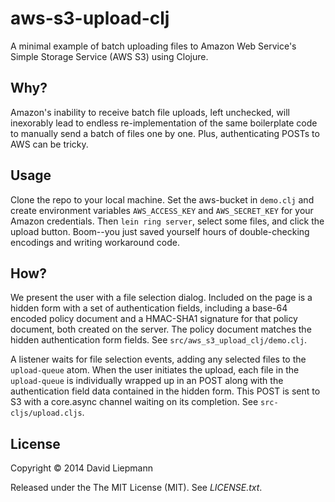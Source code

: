 # aws-s3-upload-clj

A minimal example of batch uploading files to Amazon Web Service's
Simple Storage Service (AWS S3) using Clojure.

## Why?

Amazon's inability to receive batch file uploads, left unchecked, will
inexorably lead to endless re-implementation of the same boilerplate
code to manually send a batch of files one by one. Plus,
authenticating POSTs to AWS can be tricky.

## Usage

Clone the repo to your local machine. Set the aws-bucket in `demo.clj`
and create environment variables `AWS_ACCESS_KEY` and `AWS_SECRET_KEY`
for your Amazon credentials. Then `lein ring server`, select some
files, and click the upload button. Boom--you just saved yourself
hours of double-checking encodings and writing workaround code.

## How?

We present the user with a file selection dialog. Included on the page
is a hidden form with a set of authentication fields, including a
base-64 encoded policy document and a HMAC-SHA1 signature for that
policy document, both created on the server. The policy document
matches the hidden authentication form fields. See
`src/aws_s3_upload_clj/demo.clj`.

A listener waits for file selection events, adding any selected files
to the `upload-queue` atom. When the user initiates the upload, each
file in the `upload-queue` is individually wrapped up in an POST along
with the authentication field data contained in the hidden form. This
POST is sent to S3 with a core.async channel waiting on its
completion. See `src-cljs/upload.cljs`.

## License

Copyright © 2014 David Liepmann

Released under the The MIT License (MIT). See *LICENSE.txt*.
